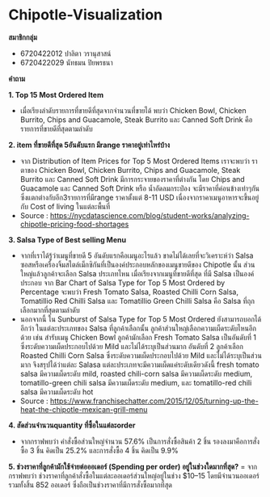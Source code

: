 # Chipotle-Visualization
**สมาชิกกลุ่ม**
- 6720422012 ปาลิตา วรานุสาสน์
- 6720422029 นัทธมน ปิยพรธนา

**คำถาม**

**1. Top 15 Most Ordered Item**
- เมื่อเรียงลำดับรายการที่ขายดีที่สุดจากจำนวนที่ขายได้ พบว่า Chicken Bowl, Chicken Burrito, Chips and Guacamole, Steak Burrito และ Canned Soft Drink คือรายการที่ขายดีที่สุดตามลำดับ


**2. item ที่ขายดีที่สุด 5อันดับแรก มีrange ราคาอยู่เท่าไหร่บ้าง**
- จาก Distribution of Item Prices for Top 5 Most Ordered Items เราจะพบว่า ราตาของ Chicken Bowl, Chicken Burrito, Chips and Guacamole, Steak Burrito และ Canned Soft Drink มีการกระจายของราคาที่ต่างกัน โดย Chips and Guacamole และ Canned Soft Drink หรือ น้ำอัดลมกระป๋อง จะมีราคาที่ค่อนข้างเท่าๆกัน ซึ่งแตกต่างกับอีก3รายการที่มีrange ราคาตั้งแต่ 8-11 USD เนื่องจากราคาเมนูอาหารจะขึ้นอยู่กับ Cost of living ในแต่ละพื้นที่
- Source : https://nycdatascience.com/blog/student-works/analyzing-chipotle-pricing-food-shortages

  
**3. Salsa Type of Best selling Menu**
- จากที่เราได้รู้ว่าเมนูที่ขายดี 5 อันดับแรกคือเมนูอะไรแล้ว ขาดไม่ได้เลยที่จะวิเคราะห์ว่า Salsa ซอสหรือเครื่องจิ้มสไตล์เม็กซิกันที่เป็นองค์ประกอบหลักของเมนูขายดีของ Chipotle นั้น ส่วนใหญ่แล้วลูกค้าจะเลือก Salsa ประเภทไหน เมื่อเรียงจากเมนูที่ขายดีที่สุด ที่มี Salsa เป็นองค์ประกอบ จาก Bar Chart of Salsa Type for Top 5 Most Ordered by Percentage จะพบว่า Fresh Tomato Salsa, Roasted Chilli Corn Salsa, Tomatillio Red Chilli Salsa และ Tomatillio Green Chilli Salsa คือ Salsa ที่ถุกเลือกมากที่สุดตามลำดับ
- นอกจากนี้ ใน Sunburst of Salsa Type for Top 5 Most Ordered ยังสามารถบอกได้อีกว่า ในแต่ละประเภทของ Salsa ที่ลูกค้าเลือกนั้น ลูกค้าส่วนใหญ่เลือกความเผ็ดระดับไหนอีกด้วย เช่น สำรับเมนู Chicken Bowl ลูกค้ามักเลือก Fresh Tomato Salsa เป็นอันดับที่ 1 ซึ่งระดับความเผ็ดประกอบไปด้วย Mild และไม่ได้ระบุเป็นส่วนมาก อันดับที่ 2 ลูกค้าเลือก Roasted Chilli Corn Salsa ซึ่งระดับความเผ็ดประกอบไปด้วย Mild และไม่ได้ระบุเป็นส่วนมาก จึงสรุปได้ว่าแต่ละ Salasa แต่ละประเภทจะมีความเผ็ดแค่ระดับเดียวดังนี้ fresh tomato salsa มีความเผ็ดระดับ mild, roasted chili-corn salsa มีความเผ็ดระดับ medium, tomatillo-green chili salsa มีความเผ็ดระดับ medium, และ tomatillo-red chili salsa มีความเผ็ดระดับ hot
- Source : https://www.franchisechatter.com/2015/12/05/turning-up-the-heat-the-chipotle-mexican-grill-menu


**4. สัดส่วนจำนวนquantity ที่ซื้อในแต่ละorder**
- จากกราฟพบว่า คำสั่งซื้อส่วนใหญ่จำนวน 57.6% เป็นการสั่งซื้อสินค้า 2 ชิ้น รองลงมาคือการสั่งซื้อ 3 ชิ้น คิดเป็น 25.2% และการสั่งซื้อ 4 ชิ้น คิดเป็น 9.9%


**5. ช่วงราคาที่ลูกค้ามักใช้จ่ายต่อออเดอร์ (Spending per order) อยู่ในช่วงใดมากที่สุด?**
= จากกราฟพบว่า ช่วงราคาที่ลูกค้าสั่งซื้อในแต่ละออเดอร์ส่วนใหญ่อยู่ในช่วง $10–15 โดยมีจำนวนออเดอร์รวมทั้งสิ้น 852 ออเดอร์ ซึ่งถือเป็นช่วงราคาที่มีการสั่งซื้อมากที่สุด


